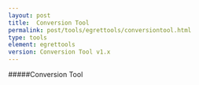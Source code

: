 ```yaml
---
layout: post
title:  Conversion Tool
permalink: post/tools/egrettools/conversiontool.html
type: tools
element: egrettools
version: Conversion Tool v1.x
---
```


#####Conversion Tool